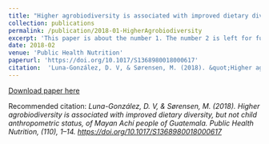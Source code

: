 ```yaml
---
title: "Higher agrobiodiversity is associated with improved dietary diversity, but not child anthropometric status, of Mayan Achí people of Guatemala"
collection: publications
permalink: /publication/2018-01-HigherAgrobiodiversity
excerpt: 'This paper is about the number 1. The number 2 is left for future work.'
date: 2018-02
venue: 'Public Health Nutrition'
paperurl: 'https://doi.org/10.1017/S1368980018000617'
citation:  'Luna-González, D. V, & Sørensen, M. (2018). &quot;Higher agrobiodiversity is associated with improved dietary diversity, but not child anthropometric status, of Mayan Achí people of Guatemala. &quot; <i>Public Health Nutrition</i>. (110), 1-14.'
---
```




[Download paper here](http://Diana-Luna.github.io/files/paper1.pdf)

Recommended citation: *Luna-González, D. V, & Sørensen, M. (2018). Higher agrobiodiversity is associated with improved dietary diversity, but not child anthropometric status, of Mayan Achí people of Guatemala. Public Health Nutrition, (110), 1–14. https://doi.org/10.1017/S1368980018000617*
